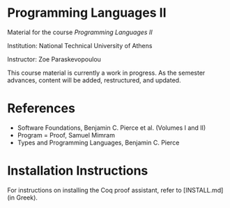 # Programming Languages II
Material for the course _Programming Languages II_

Institution: National Technical University of Athens

Instructor: Zoe Paraskevopoulou

This course material is currently a work in progress. As the semester
advances, content will be added, restructured, and updated.

# References

- Software Foundations, Benjamin C. Pierce et al. (Volumes I and II)
- Program = Proof, Samuel Mimram
- Types and Programming Languages, Benjamin C. Pierce

# Installation Instructions
For instructions on installing the Coq proof assistant, refer to
[INSTALL.md] (in Greek).

